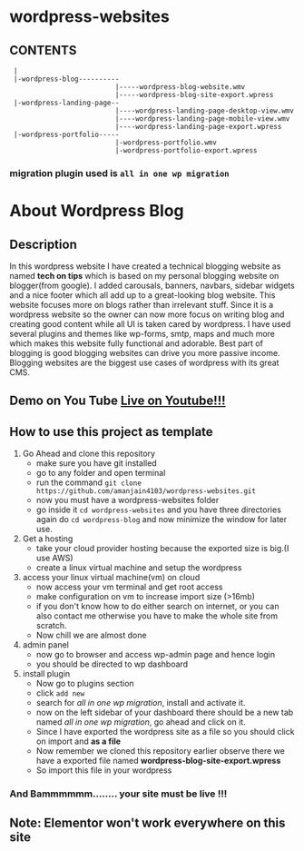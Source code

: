 # wordpress-websites

## CONTENTS

```
 |
 |-wordpress-blog----------
                          |-----wordpress-blog-website.wmv
                          |-----wordpress-blog-site-export.wpress
 |-wordpress-landing-page--
                          |----wordpress-landing-page-desktop-view.wmv
                          |----wordpress-landing-page-mobile-view.wmv
                          |----wordpress-landing-page-export.wpress
 |-wordpress-portfolio-----
                          |-wordpress-portfolio.wmv
                          |-wordpress-portfolio-export.wpress
```

### migration plugin used is ```all in one wp migration```

# About Wordpress Blog

## Description 
In this wordpress website I have created a technical blogging website as named **tech on tips** which is based on my personal blogging website on blogger(from google). I added carousals, banners, navbars, sidebar widgets and a nice footer which all add up to a great-looking blog website. This website focuses more on blogs rather than irrelevant stuff. Since it is a wordpress website so the owner can now more focus on writing blog and creating good content while all UI is taken cared by wordpress. I have used several plugins and themes like wp-forms, smtp, maps and much more which makes this website fully functional and adorable. Best part of blogging is good blogging websites can drive you more passive income. Blogging websites are the biggest use cases of wordpress with its great CMS.

## Demo on You Tube [Live on Youtube!!!](https://youtu.be/_UmPwSSGA1Y)

## How to use this project as template 

1. Go Ahead and clone this repository
    * make sure you have git installed 
    * go to any folder and open terminal 
    * run the command ```git clone https://github.com/amanjain4103/wordpress-websites.git```
    * now you must have a wordpress-websites folder 
    * go inside it ```cd wordpress-websites``` and you have three directories again do ```cd wordpress-blog``` and now minimize the window for later use.
1. Get a hosting
    * take your cloud provider hosting because the exported size is big.(I use AWS)
    * create a linux virtual machine and setup the wordpress
1. access your linux virtual machine(vm) on cloud
    * now access your vm terminal and get root access
    * make configuration on vm to increase import size (>16mb)
    * if you don't know how to do either search on internet, or you can also contact me otherwise you have to make the whole site from scratch.
    * Now chill we are almost done
1. admin panel
    * now go to browser and access wp-admin page and hence login
    * you should be directed to wp dashboard
1. install plugin 
    * Now go to plugins section 
    * click ```add new```
    * search for *all in one wp migration*, install and activate it.
    * now on the left sidebar of your dashboard there should be a new tab named *all in one wp migration*, go ahead and click on it.
    * Since I have exported the wordpress site as a file so you should click on import and **as a file** 
    * Now remember we cloned this repository earlier observe there we have a exported file named **wordpress-blog-site-export.wpress**
    * So import this file in your wordpress
### And Bammmmmm........ your site must be live !!!

## Note: Elementor won't work everywhere on this site

